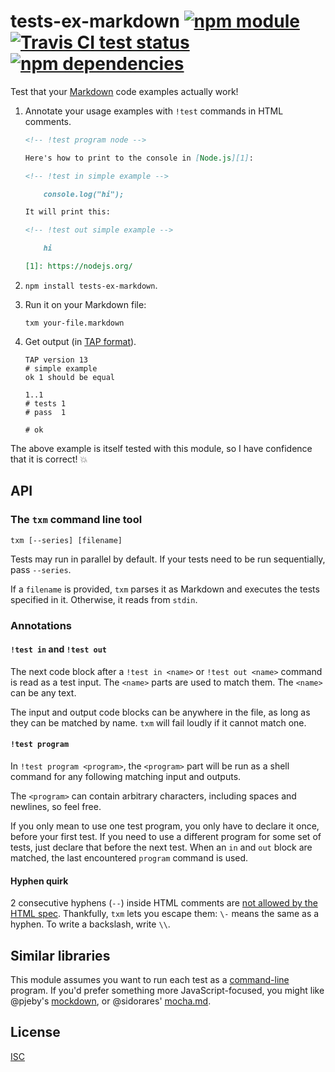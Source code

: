 # tests-ex-markdown [![npm module](https://img.shields.io/npm/v/tests-ex-markdown.svg?style=flat-square)][1] [![Travis CI test status](https://img.shields.io/travis/anko/tests-ex-markdown.svg?style=flat-square)][2] [![npm dependencies](https://img.shields.io/david/anko/tests-ex-markdown.svg?style=flat-square)][3]

Test that your [Markdown][markdown] code examples actually work!

 1. Annotate your usage examples with `!test` commands in HTML comments.

    <!-- !test program ./index.ls -->

    <!-- !test in simple -->

    ```md
    <!-- !test program node -->

    Here's how to print to the console in [Node.js][1]:

    <!-- !test in simple example -->

        console.log("hi");

    It will print this:

    <!-- !test out simple example -->

        hi

    [1]: https://nodejs.org/
    ```

 2. `npm install tests-ex-markdown`.

 3. Run it on your Markdown file:

    ```
    txm your-file.markdown
    ```

 4. Get output (in [TAP format][tap-spec]).

    <!-- !test out simple -->

    ```
    TAP version 13
    # simple example
    ok 1 should be equal

    1..1
    # tests 1
    # pass  1

    # ok

    ```

The above example is itself tested with this module, so I have confidence that
it is correct! :boom:

## API

### The `txm` command line tool

    txm [--series] [filename]

Tests may run in parallel by default.  If your tests need to be run
sequentially, pass `--series`.

If a `filename` is provided, `txm` parses it as Markdown and executes the tests
specified in it.  Otherwise, it reads from `stdin`.

### Annotations

#### `!test in` and `!test out`

The next code block after a `!test in <name>` or `!test out <name>` command is
read as a test input.  The `<name>` parts are used to match them.  The `<name>`
can be any text.

The input and output code blocks can be anywhere in the file, as long as they
can be matched by name.  `txm` will fail loudly if it cannot match one.

#### `!test program`

In `!test program <program>`, the `<program>` part will be run as a shell
command for any following matching input and outputs.

The `<program>` can contain arbitrary characters, including spaces and
newlines, so feel free.

If you only mean to use one test program, you only have to declare it once,
before your first test.  If you need to use a different program for some set of
tests, just declare that before the next test.  When an `in` and `out` block
are matched, the last encountered `program` command is used.

#### Hyphen quirk

2 consecutive hyphens (`--`) inside HTML comments are [not allowed by the HTML
spec][html-comments-spec].  Thankfully, `txm` lets you escape them: `\-` means
the same as a hyphen.  To write a backslash, write `\\`.

## Similar libraries

This module assumes you want to run each test as a [command-line][shell] program.
If you'd prefer something more JavaScript-focused, you might like @pjeby's
[mockdown][mockdown], or @sidorares' [mocha.md][mochamd].

## License

[ISC](LICENSE)

[1]: https://www.npmjs.com/package/tests-ex-markdown
[2]: https://travis-ci.org/anko/tests-ex-markdown
[3]: https://david-dm.org/anko/tests-ex-markdown
[markdown]: http://daringfireball.net/projects/markdown/syntax
[tap-spec]: https://testanything.org/tap-version-13-specification.html
[html-comments-spec]: http://www.w3.org/TR/REC-xml/#sec-comments
[shell]: https://en.wikipedia.org/wiki/Shell_(computing)
[mockdown]: https://github.com/pjeby/mockdown
[mochamd]: https://github.com/sidorares/mocha.md
